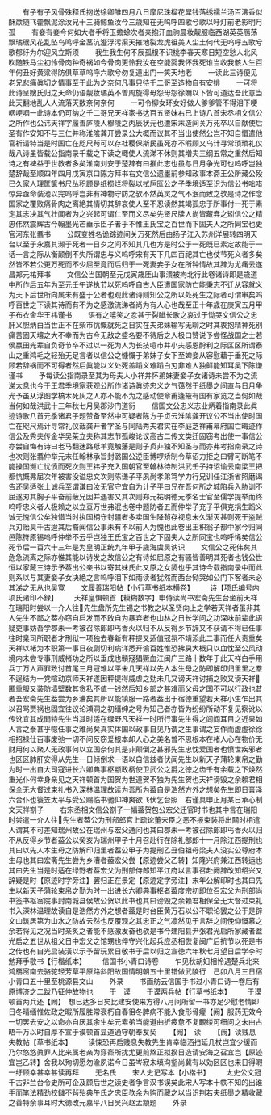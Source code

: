 <!-- { "loadSidebar": true } -->
　　有子有子风骨殊释氏抱送徐卿雏四月八日摩尼珠榴花犀钱落绣襦兰汤百沸香似酥歘随飞藿飘泥涂汝兄十三骑鲸鱼汝今三歳知在无呜呼四歌兮歌以吁灯前老影明月孤
　　有妾有妾今何如大者手将玉蟾蜍次者亲抱汗血驹晨妆靓服临西湖英英鴈荡飘璚琚风花乱坠鸟鸣呼金茎沆瀣浮污渠天摧地裂龙虎徂美人尘土何代无呜呼五歌兮歌郁纡为尔迎风立斯须
　　我生我生何不辰孤根不识桃李春天寒日短空愁人北风吹随铁马尘初怜骨肉钟奇祸如今骨肉更怜我汝在空能婴我怀我死谁当收我骸人生百年何丑好黄粱得防俱草草呜呼六歌兮勿复道出门一笑天地老
　　一读此三诗便见老兄悲痛眞切之情事至于此为之奈何凡事只待千二哥至造物自有安排
　　一可将此诗呈嫂氏归之天命仍语靓妆璚英不曽周旋得毋怨毋怨徐嬭以下皆可道达吾此意当此天翻地乱人人流落天数奈何奈何
　　一可令柳女环女好做人爹爹管不得泪下哽咽哽咽一此诗本仍可纳之千二哥兄天祥家书达百五贤妹右已上诗八首宋丞相文信公之所作也公讳天祥字履善庐陵人穆陵之丙辰状元也遭宋末造间关万死卒以自献使后圣有作安知不与三仁并称淮隂龚开尝录公大概而议其不当出使然公岂不知自惜遣他官祈请特当是时国亡在咫尺茍可以存社稷保斯民虽死亦不暇顾又乌计寻常琐琐礼仪哉八诗虽皆载公指南录千载之下读之輙使人流涕不休则其増夫三纲五常之重然后知诗之有裨益于世教者多矣淮南刘安于楚辞有曰推此志也虽与日月争光可也呜呼岂独楚辞哉至顺四年四月戊寅京口陈方拜书右文信公遗墨前参知政事本斋王公所藏公殁已久家人理筐箧书尺丛积顾是纸损烂将裂以拭巵匜公之子季境适至识为信公书咄唶惊异亟命装池以完呜呼岂非有神物守防之欤不然英灵之气不泯而致之欤是诗之作念国家之覆败痛骨肉之离絶其情切其辞哀使人至不忍读然其竭孤忠于所事付一死于素定其志决其气壮闻者为之兴起可谓仁至而义尽矣先贤尺牍人尚皆藏弆之矧信公之精忠伟然震辉古今翰墨光芒垂示臣子者乎不惟王氏宝之百世而下固夫人之所同宝也史官河东张翥书
　　公既变姓名诡踪迹间关万死然后由扬子江入苏州洋展转四明天台以至于永嘉其濒于死者一日夕之间不知其几也方是时公于一死既已素定故能于一话一言之际从衡颠倒不失所谓忠与义呜呼宋有天下几四百祀其亡也仗节死义者多矣然皆不若公更万死而不少屈至竟而后归于一死妻妾子女在所钟情故其辞为尤痛云遂昌郑元祐拜书
　　文信公当国朝至元戊寅歳厓山事溃被拘北行此卷诸诗即是歳道中所作后五年为至元壬午遂执节以死呜呼自古人臣遭国家防亡能秉志不迁从容就义为天下后世所向属未有盛于公者也观此诸诗则知公之所以处死生之际者可谓审矣呜呼百世之下读其诗而有不为之感激流涕者尚为有人心也哉至正十年歳在庚寅五月甲子布衣金华王祎谨书
　　语有之嘻笑之忿甚于裂眦长歌之哀过于恸哭文信公之忠肝义胆炳白当世正不在柴市忼慨就死之日实在夫弟妹输写无聊之时其衷抱精神死别痛苦固天壤之大不幸而为古今无敌之盛名要不待后之人极口赞说予尝怪战国之士若侯嬴田光辈自负奇节卒不过以一死为人为长技噫市井小夫感恩酧利之际区区所谓泰山之重鸿毛之轻殆无足言者以信公之慷慨于弟妹子女下至婢妾从容慰藉于垂死之际顾若辞祸而不可得者然后眞能以义处死盖蹈义难蹈白刃非难人独鲜能知耳吴下陈谦谨书
　　予每读公指南录至其为母夫人小祥并怀弟妹妻妾子女诸诗未尝不为之流涕太息也今于王君季境家获观公所作诸诗眞迹忠义之气蔼然于纸墨之间直与日月争光予虽从浮图学槁木死灰之人亦不能不为之感动使章甫逄掖有国有家览之当何如哉当何如哉洪武十三年秋七月吴郡沙门道衍
　　信国文公忠义志业炳着指南录此眞迹诗歌八首元季诸君子题赞备至然中可疑者陈方子贞云淮隂龚开议公不当出使时国亡在咫尺焉计寻常礼仪哉龚开者字圣与同陆秀夫君实在李庭芝祥甫幕府国亡晦迹作信公及秀夫传金华吴莱立夫称其志节孤峻论议高古二传文类迁固窃考出使一事信公亦尝自悔有诗曰老马翻迷路羝羊竟触藩是则子贞非独不知圣与而亦弗考指南录之诗也次则张翥仲举元末任翰林承旨封潞国公逆臣博啰矫制令草诏力拒之曰臂可断笔不能操国濒亡忧愤而死次则王祎子充入国朝官至翰林待制洪武壬子持诏谕云南梁王把都忼慨弗屈次年被害没谥忠文次则陈谦子平夙尚孝弟笃学力行兄训任江浙省照磨谒告还吴适张士诚兵至谓谦曰汝无官守宜自为计子平曰兄在吾何所之城陷兵入胁训不屈遂刃其胸子平奋前蔽兄因并遇害又其次则郑元祐明徳元季名士官至儒学提举而终呜呼忠义者人极赖之以立亘万世弗泯也卷中题防者五而仲举子充子平俱克捐生蹈义诚无愧信公矣独惜当时执国柄守封疆者多卖国生降茍存视息未久渐灭甚则死于盗贼兵刃贻臭千古迨其后裔闻信公事未有不以前人为愧也此卷出王积翁子都中家今归同邑陈符原锡呜呼仲举不云乎岂独王氏宝之百世之下固夫人之所同宝也呜呼悕矣信公死节后一百六十三年是为皇明正统九年甲子歳海虞吴讷识
　　文信公之死伟矣其危急流离之际亦惟其能以诗发之故信公之有诗如屈原之有骚皆善明其死者也钱公世恒以家藏三诗示予葢出公亲书以寄其妹氏此又原之女嬃也乎其诗今载指南录中而此则系以与其妻妾子女决絶之言呜呼泪下如雨读者犹然而西台恸哭如公门下客者未必其涕之无从也吴寛
　　文履善瑞阳帖【小行草书纸本横卷】
　　诗【项氏编号内项氏诸印不録】
　　天祥皇惧顿首【糢糊数字】申侍读尚书宏斋先生台坐前天祥在瑞阳时尝以一介人往先生盘所先生锡之书教之以圣贤向上之学若天祥者虽非其人先生不鄙之葢亦窃自启发而不敢自为暴弃者也山林之日长学问之功深味前辈此语疑吏事妨吾学郡未一考被召除郎即丐香火以归不从反得乡节辞又不获请不得已任事往时臬司所职者才刑狱一项独去春新有秤提又适值冦氛不靖添此二事而任大责重矣天祥以楮为本职第一事日夜劘切利病详悉开谕百姓惟恐拂戾大概只以血忱至公风动境内未尝专事刑威楮功之所以垂成也贑冦猖獗血江闽广三路十数年于此天祥白手用兵丁万人声罪致讨首尾三月冦难以平未几天祥以先人本生母之防即解印归里里之羣不逞结为一党喧动京师天祥遂因秤提得威虐之劾未几又谤天祥讨捕之败又谤天祥匿重服又装防墙壁数其贪私不值一钱然后知乡部之甚难而父母之国不可以行政也昔者吾宏斋先生葢尝为乡漕矣其所以能镇服一路者葢出于宿徳重望若天祥小生乍出其以召骂贾祸也固宜往议论澒洞之初缙绅之号为知己者亦皆为纷纷所动不复见察讹以传讹宜其成閧特先生当其时适在绿野凡天祥一时所行事先生得之闾阎耳目之近果如人言之泰甚乎噫任事之难尚矣真实体国以政事自见乃谓之生事谓之妄作而虚虚徐徐相招禄仕百事废弛一切不问反窃爱根本卹人心之美名曽不思根本在楮人心在物价无财用何以聚人无政事何以立国奈何其是非颠倒之甚邪先生忠忱爱国者也愤世疾邪者也区区肺肝安得从先生一日倾倒求一语以自信兹者伏闻先生以新天子蒲轮束帛之勤为时一出自大司寇进长六卿典事枢颛政柄使卫武公之爵之徳之齿千有余载之下焕然重光仆何幸身亲见之天祥顿首为国贺为世道贺不独为先生贺也天祥谤毁之余赖君相保全无大督过束礼书入深林温理故读为吾所为葢自是浩然方外之想矣先生即日膏泽六合仆也簑笠太平与受公赐临书驰仰神爽欲飞伏乞台照　右谨具申正月某日承心制文天祥劄子
　　右宋丞相文信公劄子一幅葢贺包公宏父迁官时书也其中言在瑞阳时尝遣一介人往先生者葢公为刑部郎官上疏论董宋臣之恶不报束装将出闗时相遣人谓其不可差知瑞州故公在瑞州与宏父通问也其曰郡未一考被召除郎即丐香火以归不从反得乡节者葢公以癸亥为瑞州甲子十月召赴行在除礼部郎十一月除江西提刑也其曰以先人本生母之防解印归里者葢公甲子为提刑乙丑伯祖母梁夫人没实公尊府本生母也其曰宏斋先生尝为乡漕者葢宏父尝【原迹尝父乙转】知隆兴府兼江西转运也其曰先生当是时适在绿野者葢宏父为刑部侍郎知平江府以言事召赴阙辞改知绍兴又辞疑是时【原迹时字旁注】罢归正在景定【原迹定字旁注】末年公解印时也其曰先生以新天子蒲轮束帛之勤为时一出进长六卿典事枢者葢度宗初即位召宏父为刑部尚书签书枢宻院事封南城县侯故公贺以此书也其曰谤毁之余赖君相保全无大督过束礼书入深林温理故读自是浩然方外之想者葢是时台臣黄万石以公不职论罢之公于是辟文山筑居第为山水之防故云然也反覆观之其忠正之气凛然见于言辞之间俛仰慨慕之余若将见之况当时亲炙之者能不感激发奋也欤是书今建阳县尹张君光启所家藏者葢光启之五世从祖父日中宏父之馆甥也倅守兴化起兵应丞相恢复闽广后抗节以死是书之传也有自光启装潢以示予留玩累日敬书于后以归之宣徳六年秋七月望日后学李时勉拜手敬书【行楷纸本】
　　信国书小青口诗卷
　　乍见秋胡妇相怜遇楚兵北来鸿鴈宻南去骆驼轻芳草平原路斜阳故国情明朝五十里错做武陵行　己卯八月三日宿小青口五十里至桃源县文山
　　外录
　　书画舫云信国手书过小青口诗一卷后有原博济之二跋乃征仲故物也
　　于　谟
　　于谟两兵帖【行草书纸本】
　　于谟顿首两兵还【阙】　想已达多日矣比建安使来方得八月间所留一书亦足少慰老情即日冬晴缅惟佐政之暇所履胜常衰朽自春徂冬脾病不能入食形骨癯【阙】服药无效今一切罢去安之以命亦自厌其余生矣元素弟当能道曲折疲惫不复覼缕可细问之未由占晤千万以时自厚不宣于谟顿首显道通守朝奉友契
　　【阙】　读
　　【阙】读贱息失教帖【草书纸本】
　　读悚恐再启贱息失教先生肯幸临洒扫延几杖岂宜少缓而乃尔悠悠眞罪人比来属老亲为穿窬所扰尤更煎熬正拟揆日造请安海之召宜岂【原迹宜岂乙转】舍我以殉切愿勿渝夙诺今日虽岑寂未填沟壑尚冀有以効区区也来日得暇一纡顾幸甚幸甚读再拜
　　无名氏
　　宋人史记写本【小楷书】
　　太史公文冠千古非兰台令史所可企及顾后世之读史者争言汉书误矣此宋人写本十帙不知的出谁手而笔法精劲校雠不茍殆典午氏之忠臣欤余为购而藏之以当识荆若夫纸墨之精收藏之善特余事耳时大徳改元嘉平八日吴兴赵孟頫题
　　外录
